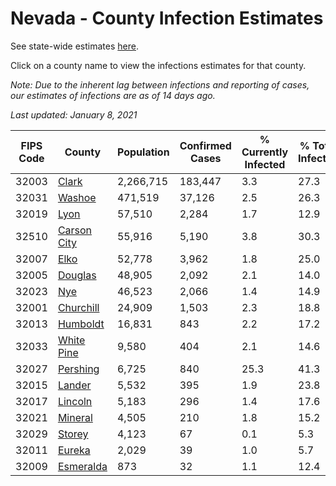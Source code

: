 # Nevada - County Infection Estimates

See state-wide estimates [here](/infections/us-nv).

Click on a county name to view the infections estimates for that county.

*Note: Due to the inherent lag between infections and reporting of cases, our estimates of infections are as of 14 days ago.*

*Last updated: January 8, 2021*

|   FIPS Code |                     County |   Population |   Confirmed Cases |   % Currently Infected |   % Total Infected |
|-------------|----------------------------|--------------|-------------------|------------------------|--------------------|
|       32003 |             [Clark](clark) |    2,266,715 |           183,447 |                    3.3 |               27.3 |
|       32031 |           [Washoe](washoe) |      471,519 |            37,126 |                    2.5 |               26.3 |
|       32019 |               [Lyon](lyon) |       57,510 |             2,284 |                    1.7 |               12.9 |
|       32510 | [Carson City](carson-city) |       55,916 |             5,190 |                    3.8 |               30.3 |
|       32007 |               [Elko](elko) |       52,778 |             3,962 |                    1.8 |               25.0 |
|       32005 |         [Douglas](douglas) |       48,905 |             2,092 |                    2.1 |               14.0 |
|       32023 |                 [Nye](nye) |       46,523 |             2,066 |                    1.4 |               14.9 |
|       32001 |     [Churchill](churchill) |       24,909 |             1,503 |                    2.3 |               18.8 |
|       32013 |       [Humboldt](humboldt) |       16,831 |               843 |                    2.2 |               17.2 |
|       32033 |   [White Pine](white-pine) |        9,580 |               404 |                    2.1 |               14.6 |
|       32027 |       [Pershing](pershing) |        6,725 |               840 |                   25.3 |               41.3 |
|       32015 |           [Lander](lander) |        5,532 |               395 |                    1.9 |               23.8 |
|       32017 |         [Lincoln](lincoln) |        5,183 |               296 |                    1.4 |               17.6 |
|       32021 |         [Mineral](mineral) |        4,505 |               210 |                    1.8 |               15.2 |
|       32029 |           [Storey](storey) |        4,123 |                67 |                    0.1 |                5.3 |
|       32011 |           [Eureka](eureka) |        2,029 |                39 |                    1.0 |                5.7 |
|       32009 |     [Esmeralda](esmeralda) |          873 |                32 |                    1.1 |               12.4 |